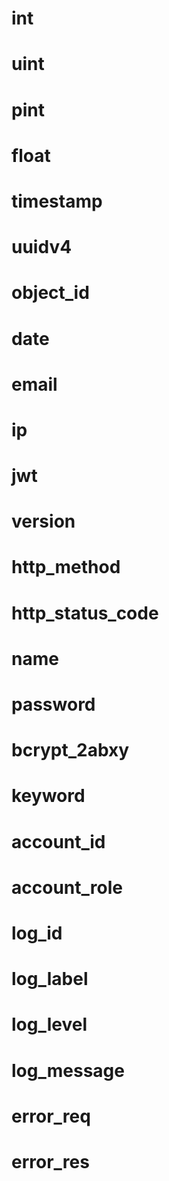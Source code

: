 # int

[](../src/atom/int.json ':include :type=code json')

# uint

[](../src/atom/uint.json ':include :type=code json')

# pint

[](../src/atom/pint.json ':include :type=code json')

# float

[](../src/atom/float.json ':include :type=code json')

# timestamp

[](../src/atom/timestamp.json ':include :type=code json')

# uuidv4

[](../src/atom/uuidv4.json ':include :type=code json')

# object_id

[](../src/atom/object_id.json ':include :type=code json')

# date

[](../src/atom/date.json ':include :type=code json')

# email

[](../src/atom/email.json ':include :type=code json')

# ip

[](../src/atom/ip.json ':include :type=code json')

# jwt

[](../src/atom/jwt.json ':include :type=code json')

# version

[](../src/atom/version.json ':include :type=code json')

# http_method

[](../src/atom/http_method.json ':include :type=code json')

# http_status_code

[](../src/atom/http_status_code.json ':include :type=code json')

# name

[](../src/atom/name.json ':include :type=code json')

# password

[](../src/atom/password.json ':include :type=code json')

# bcrypt_2abxy

[](../src/atom/bcrypt_2abxy.json ':include :type=code json')

# keyword

[](../src/atom/keyword.json ':include :type=code json')

# account_id

[](../src/atom/account_id.json ':include :type=code json')

# account_role

[](../src/atom/account_role.json ':include :type=code json')

# log_id

[](../src/atom/log_id.json ':include :type=code json')

# log_label

[](../src/atom/log_label.json ':include :type=code json')

# log_level

[](../src/atom/log_level.json ':include :type=code json')

# log_message

[](../src/atom/log_message.json ':include :type=code json')

# error_req

[](../src/atom/error_req.json ':include :type=code json')

# error_res

[](../src/atom/error_res.json ':include :type=code json')
